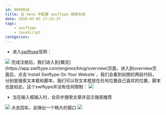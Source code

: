 ```yaml
---
id: 0809018
title: 在 hexo 中配置 swiftype 搜索系统
date: 2018-03-05 17:23:37
tags:
    - swiftype
    - JavaScript
categories:
---
```


- 进入[swiftype](https://swiftype.com/)官网：
<!-- ![swiftype](/images/swiftype.png) -->
<img src="/images/swiftype.png" class="preview">
完成注册后，我们进入到[概览](https://app.swiftype.com/engines/blog/overview)页面，进入到overview页面后，点击`Install Swiftype On Your Website`，我们会看到如图的两段代码，分别是搜索文本框和脚本，我们可以将文本框放在任何位置自己喜欢的位置，脚本也是如此，这个swiftype并没有任何限制：
<img src="/images/swiftype1.png" class="preview">

- 当在输入框输入时，会异步搜索文章并显示搜索推荐
<img src="/images/swiftype2.png" class="preview">
点击回车，会弹出一个稍大的窗口
<img src="/images/swiftype3.png" class="preview">

